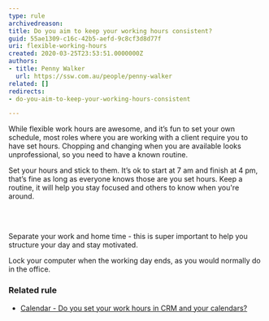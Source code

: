 ```yaml
---
type: rule
archivedreason: 
title: Do you aim to keep your working hours consistent?
guid: 55ae1309-c16c-42b5-aefd-9c8cf3d8d77f
uri: flexible-working-hours
created: 2020-03-25T23:53:51.0000000Z
authors:
- title: Penny Walker
  url: https://ssw.com.au/people/penny-walker
related: []
redirects:
- do-you-aim-to-keep-your-working-hours-consistent

---
```



<p class="ssw15-rteElement-P">​While flexible work hours are awesome, and it’s fun to set your own schedule, most roles where you are working with a client require you to have set hours. Chopping and changing when you are available looks unprofessional, so you need to have a known routine.&#160;<br></p><p class="ssw15-rteElement-P">Set your hours and stick to them. It’s ok to start at 7 am and finish at 4 pm, that’s fine as long as everyone knows those are you set hours. Keep a routine, it will help you stay focused and others to know when you're around.​<br></p>
<br><excerpt class='endintro'></excerpt><br>
<p class="ssw15-rteElement-P">​Separate&#160;your work and home time&#160;​- this is super important to help you structure your day and stay motivated.&#160;</p><p class="ssw15-rteElement-P">​​Lock your computer when the working day ends, as you would normally do in the office.<br></p><h3 class="ssw15-rteElement-H3">Related rule<br></h3><ul><li><a href=/calendar-do-you-set-your-work-hours-in-your-calendars>​Calendar - Do you set your work hours in CRM and your calendars?</a><br></li></ul>


